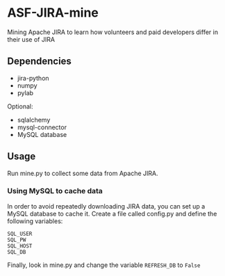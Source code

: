 # ASF-JIRA-mine
Mining Apache JIRA to learn how volunteers and paid developers differ in their use of JIRA

## Dependencies
- jira-python
- numpy
- pylab

Optional:
- sqlalchemy
- mysql-connector
- MySQL database

## Usage
Run mine.py to collect some data from Apache JIRA.

### Using MySQL to cache data
In order to avoid repeatedly downloading JIRA data, you can set up a MySQL database to cache it. Create a file called config.py and define the following variables:
```
SQL_USER
SQL_PW
SQL_HOST
SQL_DB
```
Finally, look in mine.py and change the variable `REFRESH_DB` to `False`
